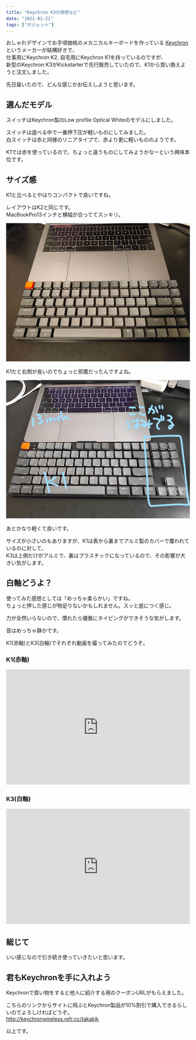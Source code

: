 ```yaml
---
title: "Keychron K3の感想など"
date: "2021-01-21"
tags: ["ガジェット"]
---
```


おしゃれデザインでお手頃価格のメカニカルキーボードを作っている
<a href="https://www.keychron.com/" target="_blank" rel="noopener noreferrer">Keychron</a>
というメーカーが結構好きで、
<br/>
仕事用にKeychron K2, 自宅用にKeychron K1を持っているのですが、
<br/>
新型のKeychron K3がKickstarterで先行販売していたので、K1から買い換えようと注文しました。

先日届いたので、どんな感じかお伝えしようと思います。

## 選んだモデル
スイッチはKeychron製のLow profile Optical Whiteのモデルにしました。

スイッチは選べる中で一番押下圧が軽いものにしてみました。
<br/>
白スイッチは赤と同様のリニアタイプで、赤より更に軽いもののようです。

K1では赤を使っているので、ちょっと違うものにしてみようかなーという興味本位です。

## サイズ感
K1と比べるとやはりコンパクトで良いですね。

レイアウトはK2と同じです。
<br/>
MacBookPro13インチと横幅が合っててスッキリ。

![K3とMacBookPro13インチ](k3.png)

K1だと右側が長いのでちょっと邪魔だったんですよね。

![K1とMacBookPro13インチ](k1.png)

あとかなり軽くて良いです。

サイズが小さいのもありますが、K1は表から裏までアルミ製のカバーで覆われているのに対して、
<br/>
K3は上側だけがアルミで、裏はプラスチックになっているので、その影響が大きい気がします。

## 白軸どうよ？
使ってみた感想としては「めっちゃ柔らかい」ですね。
<br/>
ちょっと押した感じが物足りないかもしれません。スッと底につく感じ。

力が全然いらないので、慣れたら優雅にタイピングができそうな気がします。

音はめっちゃ静かです。

K1(赤軸)とK3(白軸)でそれぞれ動画を撮ってみたのでどうぞ。

### K1(赤軸)
<iframe width="100%" height="315" src="https://www.youtube.com/embed/9m_8VapfJEs" frameborder="0" allow="accelerometer; autoplay; clipboard-write; encrypted-media; gyroscope; picture-in-picture" allowfullscreen></iframe>

### K3(白軸)
<iframe width="100%" height="315" src="https://www.youtube.com/embed/dw1s22Mii7M" frameborder="0" allow="accelerometer; autoplay; clipboard-write; encrypted-media; gyroscope; picture-in-picture" allowfullscreen></iframe>

## 総じて
いい感じなので引き続き使っていきたいと思います。

## 君もKeychronを手に入れよう
Keychronで買い物をすると他人に紹介する用のクーポンURLがもらえました。

こちらのリンクからサイトに飛ぶとKeychron製品が10%割引で購入できるらしいのでよろしければどうぞ。
<br/>
http://keychronwireless.refr.cc/takakik

以上です。
